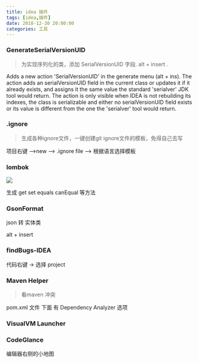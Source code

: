 ```yaml
---
title: idea 插件
tags: [idea,插件]
date: 2018-12-30 20:00:00
categories: 工具
---
```


###  GenerateSerialVersionUID

> 为实现序列化的类，添加 SerialVersionUID 字段. alt + insert .

Adds a new action 'SerialVersionUID' in the generate menu (alt + ins). The action adds an serialVersionUID field in the current class or updates it if it already exists, and assigns it the same value the standard 'serialver' JDK tool would return. The action is only visible when IDEA is not rebuilding its indexes, the class is serializable and either no serialVersionUID field exists or its value is different from the one the 'serialver' tool would return.

<!--more-->

### .ignore

> 生成各种ignore文件，一键创建git ignore文件的模板，免得自己去写

项目右键 ——>new  ——> .ignore file ——> 根据语言选择模板
### lombok

![](https://mmbiz.qpic.cn/mmbiz_gif/JVtjVAGe2hldSrcUl6R6KicLremP80Pia5FITRboJA8iae7ibp1hpjovmiaPdqQNLtzibO9T7icsgjHQxDPHyTTzNXxsA/640?tp=webp&wxfrom=5&wx_lazy=1)

生成  get   set  equals  canEqual 等方法

### GsonFormat

json 转  实体类

alt + insert 

### findBugs-IDEA

代码右键  -> 选择 project 

### Maven Helper 

> 看maven 冲突

pom.xml 文件 下面 有 Dependency Analyzer 选项


### VisualVM Launcher

### CodeGlance

编辑器右侧的小地图